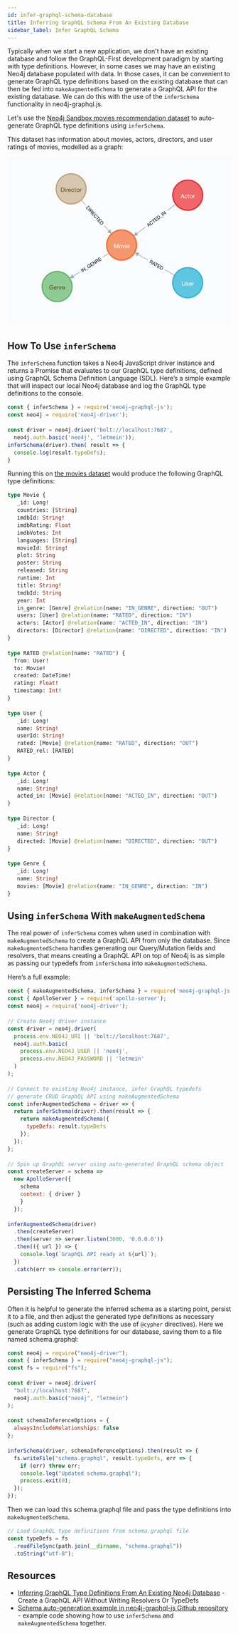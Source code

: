 ```yaml
---
id: infer-graphql-schema-database
title: Inferring GraphQL Schema From An Existing Database
sidebar_label: Infer GraphQL Schema
---
```


Typically when we start a new application, we don't have an existing database and follow the GraphQL-First development paradigm by starting with type definitions. However, in some cases we may have an existing Neo4j database populated with data. In those cases, it can be convenient to generate GraphQL type definitions based on the existing database that can then be fed into `makeAugmentedSchema` to generate a GraphQL API for the existing database. We can do this with the use of the `inferSchema` functionality in neo4j-graphql.js.

Let's use the [Neo4j Sandbox movies recommendation dataset](https://neo4j.com/sandbox?usecase=recommendations) to auto-generate GraphQL type definitions using `inferSchema`.

This dataset has information about movies, actors, directors, and user ratings of movies, modelled as a graph:

![](/docs/assets/img/movies.png)

## How To Use `inferSchema`

The `inferSchema` function takes a Neo4j JavaScript driver instance and returns a Promise that evaluates to our GraphQL type definitions, defined using GraphQL Schema Definition Language (SDL). Here’s a simple example that will inspect our local Neo4j database and log the GraphQL type definitions to the console.

```js
const { inferSchema } = require('neo4j-graphql-js');
const neo4j = require('neo4j-driver');

const driver = neo4j.driver('bolt://localhost:7687',
  neo4j.auth.basic('neo4j', 'letmein'));
inferSchema(driver).then( result => {
  console.log(result.typeDefs);
}
```

Running this on [the movies dataset](https://neo4j.com/sandbox?usecase=recommendations) would produce the following GraphQL type definitions:

```GraphQL
type Movie {
   _id: Long!
   countries: [String]
   imdbId: String!
   imdbRating: Float
   imdbVotes: Int
   languages: [String]
   movieId: String!
   plot: String
   poster: String
   released: String
   runtime: Int
   title: String!
   tmdbId: String
   year: Int
   in_genre: [Genre] @relation(name: "IN_GENRE", direction: "OUT")
   users: [User] @relation(name: "RATED", direction: "IN")
   actors: [Actor] @relation(name: "ACTED_IN", direction: "IN")
   directors: [Director] @relation(name: "DIRECTED", direction: "IN")
}

type RATED @relation(name: "RATED") {
  from: User!
  to: Movie!
  created: DateTime!
  rating: Float!
  timestamp: Int!
}

type User {
   _id: Long!
   name: String!
   userId: String!
   rated: [Movie] @relation(name: "RATED", direction: "OUT")
   RATED_rel: [RATED]
}

type Actor {
   _id: Long!
   name: String!
   acted_in: [Movie] @relation(name: "ACTED_IN", direction: "OUT")
}

type Director {
   _id: Long!
   name: String!
   directed: [Movie] @relation(name: "DIRECTED", direction: "OUT")
}

type Genre {
   _id: Long!
   name: String!
   movies: [Movie] @relation(name: "IN_GENRE", direction: "IN")
}
```

## Using `inferSchema` With `makeAugmentedSchema`

The real power of `inferSchema` comes when used in combination with `makeAugmentedSchema` to create a GraphQL API from only the database. Since `makeAugmentedSchema` handles generating our Query/Mutation fields and resolvers, that means creating a GraphQL API on top of Neo4j is as simple as passing our typedefs from `inferSchema` into `makeAugmentedSchema`.

Here’s a full example:

```js
const { makeAugmentedSchema, inferSchema } = require('neo4j-graphql-js');
const { ApolloServer } = require('apollo-server');
const neo4j = require('neo4j-driver');

// Create Neo4j driver instance
const driver = neo4j.driver(
  process.env.NEO4J_URI || 'bolt://localhost:7687',
  neo4j.auth.basic(
    process.env.NEO4J_USER || 'neo4j',
    process.env.NEO4J_PASSWORD || 'letmein'
  )
);

// Connect to existing Neo4j instance, infer GraphQL typedefs
// generate CRUD GraphQL API using makeAugmentedSchema
const inferAugmentedSchema = driver => {
  return inferSchema(driver).then(result => {
    return makeAugmentedSchema({
      typeDefs: result.typeDefs
    });
  });
};

// Spin up GraphQL server using auto-generated GraphQL schema object
const createServer = schema =>
  new ApolloServer({
    schema
    context: { driver }
    }
  });

inferAugmentedSchema(driver)
  .then(createServer)
  .then(server => server.listen(3000, '0.0.0.0'))
  .then(({ url }) => {
    console.log(`GraphQL API ready at ${url}`);
  })
  .catch(err => console.error(err));
```

## Persisting The Inferred Schema

Often it is helpful to generate the inferred schema as a starting point, persist it to a file, and then adjust the generated type definitions as necessary (such as adding custom logic with the use of `@cypher` directives). Here we generate GraphQL type definitions for our database, saving them to a file named schema.graphql:

```js
const neo4j = require("neo4j-driver");
const { inferSchema } = require("neo4j-graphql-js");
const fs = require("fs");

const driver = neo4j.driver(
  "bolt://localhost:7687",
  neo4j.auth.basic("neo4j", "letmein")
);

const schemaInferenceOptions = {
  alwaysIncludeRelationships: false
};

inferSchema(driver, schemaInferenceOptions).then(result => {
  fs.writeFile("schema.graphql", result.typeDefs, err => {
    if (err) throw err;
    console.log("Updated schema.graphql");
    process.exit(0);
  });
});
```

Then we can load this schema.graphql file and pass the type definitions into `makeAugmentedSchema`.

```js
// Load GraphQL type definitions from schema.graphql file
const typeDefs = fs
  .readFileSync(path.join(__dirname, "schema.graphql"))
  .toString("utf-8");
```

## Resources

- [Inferring GraphQL Type Definitions From An Existing Neo4j Database](https://blog.grandstack.io/inferring-graphql-type-definitions-from-an-existing-neo4j-database-dadca2138b25) - Create a GraphQL API Without Writing Resolvers Or TypeDefs
- [Schema auto-generation example in neo4j-graphql-js Github repository](https://github.com/neo4j-graphql/neo4j-graphql-js/blob/master/example/autogenerated/autogen.js) - example code showing how to use `inferSchema` and `makeAugmentedSchema` together.
